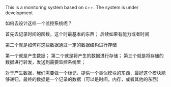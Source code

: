 This is a monitoring system based on c++. The system is under development



如何去设计这样一个监控系统呢？

首先去记录时间的函数，这个时最基本的东西；
后续如果有能力或者时间

第二个就是如何将这些数据通过一定的数据结构进行存储


第一个就是产生数据；
第二个就是将产生的数据进行存储；
第三个就是将存储的数据进行转发，发送到需要监控系统里；

对于产生数据，我们需要做一个标记，提供一个类似模块的东西，最好这个模块能够递归，最终的数据是一个记录的数据（可以是时间，内存，或者其他的东西）

